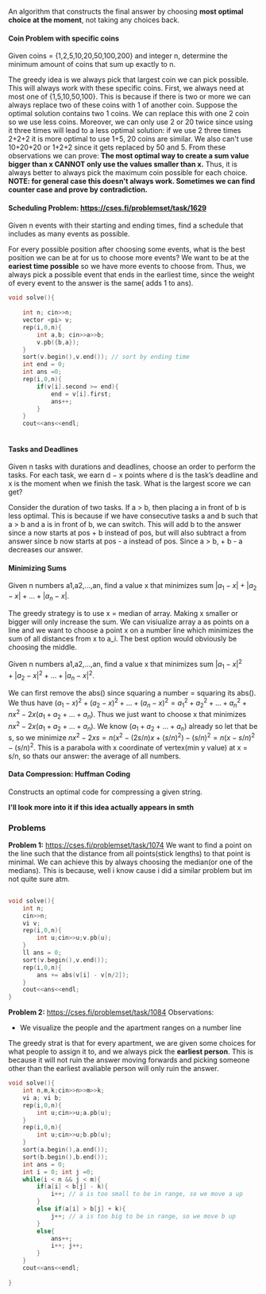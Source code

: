 An algorithm that constructs the final answer by choosing **most optimal choice at the moment**, not taking
any choices back. 

#### Coin Problem with specific coins
Given coins = {1,2,5,10,20,50,100,200} and integer n, determine the minimum amount of coins that sum up exactly to n.

The greedy idea is we always pick that largest coin we can pick possible. This will always work with these specific coins. 
First, we always need at most one of {1,5,10,50,100}. This is because if there is two or more we can always replace two of these coins with 1 of another coin. Suppose the optimal solution contains two 1 coins. We can replace this with one 2 coin so we use less coins.
Moreover, we can only use 2 or 20 twice since using it three times will lead to a less optimal solution: if we use 2 three times 2+2+2 it is more optimal to use 1+5, 20 coins are similar. We also can't use 10+20+20 or 1+2+2 since it gets replaced by 50 and 5. From these observations we can prove: **The most optimal way to create a sum value bigger than x CANNOT only use the values smaller than x.**
Thus, it is always better to always pick the maximum coin possible for each choice.
**NOTE: for general case this doesn't always work. Sometimes we can find counter case and prove by contradiction.**

#### Scheduling Problem: https://cses.fi/problemset/task/1629
Given n events with their starting and ending times, find a schedule that includes as many events as possible.

For every possible position after choosing some events, what is the best position we can be at for us to choose more events? We want to be at the **eariest time possible** so we have more events to choose from. Thus, we always pick a possible event that ends in the earliest time, since the weight of every event to the answer is the same( adds 1 to ans).

```cpp
void solve(){
	
    int n; cin>>n;
    vector <pi> v;
    rep(i,0,n){
        int a,b; cin>>a>>b;
        v.pb({b,a}); 
    }
    sort(v.begin(),v.end()); // sort by ending time
    int end = 0;
    int ans =0;
    rep(i,0,n){
        if(v[i].second >= end){
            end = v[i].first;
            ans++;
        }
    }
    cout<<ans<<endl;
    

```
#### Tasks and Deadlines
Given n tasks with durations and deadlines, choose an order to perform the tasks. For each task, we earn d − x points where d is the task’s deadline and x is the moment when we finish the task. What is the largest score we can get?

Consider the duration of two tasks. If a > b, then placing a in front of b is less optimal. This is because if we have consecutive tasks a and b such that a > b and a is in front of b, we can switch. This will add b to the answer since a now starts at pos + b instead of pos, but will also subtract a from answer since b now starts at pos - a instead of pos. Since a > b, + b - a decreases our answer.

#### Minimizing Sums
Given n numbers a1,a2,...,an, find a value x that minimizes sum $|a_1-x| + |a_2-x| + ... + |a_n-x|$.

The greedy strategy is to use x = median of array. Making x smaller or bigger will only increase the sum. We can visiualize array a as points on a line and we want to choose a point x on a number line which minimizes the sum of all distances from x to a_i. The best option would obviously be choosing the middle.

Given n numbers a1,a2,...,an, find a value x that minimizes sum $|a_1-x|^2 + |a_2-x|^2 + ... + |a_n-x|^2$.

We can first remove the abs() since squaring a number = squaring its abs(). We thus have $(a_1-x)^2 + (a_2-x)^2 + ... + (a_n-x)^2 = a_1^2 + a_2^2 + ... + a_n^2 + nx^2 - 2x(a_1 + a_2 + ... + a_n)$. Thus we just want to choose x that minimizes $nx^2 - 2x(a_1 + a_2 + ... + a_n)$. We know $(a_1 + a_2 + ... + a_n)$ already so let that be s, so we minimize $nx^2 - 2xs = n(x^2 - (2s/n)x + (s/n)^2) - (s/n)^2 = n(x-s/n)^2 - (s/n)^2.$ This is a parabola with x coordinate of vertex(min y value) at x = s/n, so thats our answer: the average of all numbers.

#### Data Compression: Huffman Coding
Constructs an optimal code for compressing a given string.

**I'll look more into it if this idea actually appears in smth**


### Problems
**Problem 1:** https://cses.fi/problemset/task/1074
We want to find a point on the line such that the distance from all points(stick lengths) to that point is minimal. We can achieve this by always choosing the median(or one of the medians). This is because, well i know cause i did a similar problem but im not quite sure atm.
```cpp
 
void solve(){
    int n;
    cin>>n;
    vi v;
    rep(i,0,n){
        int u;cin>>u;v.pb(u);
    }
    ll ans = 0;
    sort(v.begin(),v.end());
    rep(i,0,n){
        ans += abs(v[i] - v[n/2]);
    }
    cout<<ans<<endl;
}

```
**Problem 2:** https://cses.fi/problemset/task/1084
Observations:
- We visualize the people and the apartment ranges on a number line


The greedy strat is that for every apartment, we are given some choices for what people to assign it to, and we always pick the **earliest person**. This is because it will not ruin the answer moving forwards and picking someone other than the earliest avaliable person will only ruin the answer.
```cpp
void solve(){
    int n,m,k;cin>>n>>m>>k;
    vi a; vi b;
    rep(i,0,n){
        int u;cin>>u;a.pb(u);
    }
    rep(i,0,n){
        int u;cin>>u;b.pb(u);
    }
    sort(a.begin(),a.end());
    sort(b.begin(),b.end());
    int ans = 0;
    int i = 0; int j =0;
    while(i < n && j < m){
        if(a[i] < b[j] - k){
            i++; // a is too small to be in range, so we move a up
        }
        else if(a[i] > b[j] + k){
            j++; // a is too big to be in range, so we move b up
        }
        else{
            ans++;
            i++; j++;
        }
    }
    cout<<ans<<endl;
    
}

```
